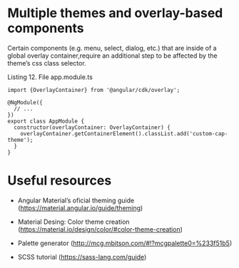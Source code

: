 # Multiple themes and overlay-based components

Certain components (e.g. menu, select, dialog, etc.) that are inside of a global overlay container,require an additional step to be affected by the theme’s css class selector.

Listing 12. File app.module.ts

```
import {OverlayContainer} from '@angular/cdk/overlay';

@NgModule({
  // ...
})
export class AppModule {
  constructor(overlayContainer: OverlayContainer) {
    overlayContainer.getContainerElement().classList.add('custom-cap-theme');
  }
}
```

# Useful resources

- Angular Material’s oficial theming guide (https://material.angular.io/guide/theming)

- Material Desing: Color theme creation (https://material.io/design/color/#color-theme-creation)

- Palette generator (http://mcg.mbitson.com/#!?mcgpalette0=%233f51b5)

- SCSS tutorial (https://sass-lang.com/guide)

